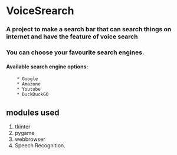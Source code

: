 # VoiceSrearch
### A project to make a search bar that can search things on internet and have the feature of voice search

### You can choose your favourite search engines. 
  #### Available search engine options: 
        * Google 
        * Amazone 
        * Youtube 
        * DuckDuckGO

## modules used
1. tkinter 
2. pygame
3. webbrowser
4. Speech Recognition.
